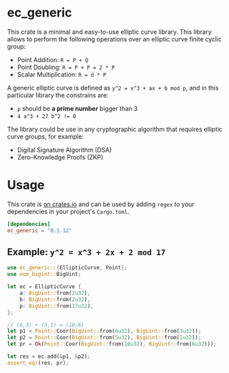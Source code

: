 # ec_generic

This crate is a minimal and easy-to-use elliptic curve library. This library
allows to perform the following operations over an elliptic curve finite cyclic
group:

- Point Addition: `R = P + Q`
- Point Doubling: `R = P + P = 2 * P`
- Scalar Multiplication: `R = d * P`

A generic elliptic curve is defined as `y^2 = x^3 + ax + b mod p`, and in this
particular library the constrains are:

 - `p` should be **a prime number** bigger than 3
 - `4 a^3 + 27 b^2 != 0`

The library could be use in any cryptographic algorithm that requires elliptic
curve groups, for example:

- Digital Signature Algorithm (DSA)
- Zero-Knowledge Proofs (ZKP)

# Usage

This crate is [on crates.io](https://crates.io/crates/regex) and can be
used by adding `regex` to your dependencies in your project's `Cargo.toml`.

```toml
[dependencies]
ec_generic = "0.1.12"
```

## Example: `y^2 = x^3 + 2x + 2 mod 17`

```rust
use ec_generic::{EllipticCurve, Point};
use num_bigint::BigUint;

let ec = EllipticCurve {
    a: BigUint::from(2u32),
    b: BigUint::from(2u32),
    p: BigUint::from(17u32),
};

// (6,3) + (5,1) = (10,6)
let p1 = Point::Coor(BigUint::from(6u32), BigUint::from(3u32));
let p2 = Point::Coor(BigUint::from(5u32), BigUint::from(1u32));
let pr = Ok(Point::Coor(BigUint::from(10u32), BigUint::from(6u32)));

let res = ec.add(&p1, &p2);
assert_eq!(res, pr);

